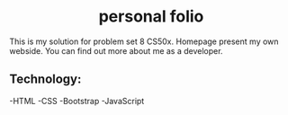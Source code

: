 <h1 align="center">personal folio</h1>
This is my solution for problem set 8 CS50x.
Homepage present my own webside. You can find out more about me as a developer.

## Technology:

-HTML 
-CSS 
-Bootstrap 
-JavaScript 


